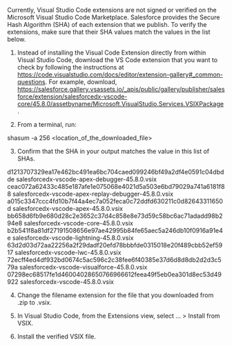 Currently, Visual Studio Code extensions are not signed or verified on the
Microsoft Visual Studio Code Marketplace. Salesforce provides the Secure Hash
Algorithm (SHA) of each extension that we publish. To verify the extensions,
make sure that their SHA values match the values in the list below.

1. Instead of installing the Visual Code Extension directly from within Visual
   Studio Code, download the VS Code extension that you want to check by
   following the instructions at
   https://code.visualstudio.com/docs/editor/extension-gallery#_common-questions.
   For example, download,
   https://salesforce.gallery.vsassets.io/_apis/public/gallery/publisher/salesforce/extension/salesforcedx-vscode-core/45.8.0/assetbyname/Microsoft.VisualStudio.Services.VSIXPackage.

2. From a terminal, run:

shasum -a 256 <location_of_the_downloaded_file>

3. Confirm that the SHA in your output matches the value in this list of SHAs.

d1213707329ea17e462bc491ea6bc704caed099246bf49a2df4e0591c04dbdde  salesforcedx-vscode-apex-debugger-45.8.0.vsix
ceac072a62433c485e187afe1e075068e4021d5a503e6bd79029a741a6181f88  salesforcedx-vscode-apex-replay-debugger-45.8.0.vsix
a015c3347ccc4fd10b7f44a4ec7a052feca0c72ddfd630211c0d82643311650d  salesforcedx-vscode-apex-45.8.0.vsix
bb658d6fb9e680d28c2e3652c37d4c858e8e73d59c58bc6ac71adadd98b294e8  salesforcedx-vscode-core-45.8.0.vsix
b2b541f8a81df27191508656e97ae42995b84fe65aec5a246db10f0916a91e4e  salesforcedx-vscode-lightning-45.8.0.vsix
63d2d03d72aa22256a2f29dadf20efd78bbbfde0315018e20f489cbb52ef5917  salesforcedx-vscode-lwc-45.8.0.vsix
72ecff4ed4df932bd0674c5ac596c2c38fee6f40385e37d6d8d8db2d2d3c579a  salesforcedx-vscode-visualforce-45.8.0.vsix
07298ec68517fe1d46004028650766966612feea49f5eb0ea301d8ec53d49922  salesforcedx-vscode-45.8.0.vsix


4. Change the filename extension for the file that you downloaded from .zip to
.vsix.

5. In Visual Studio Code, from the Extensions view, select ... > Install from
VSIX.

6. Install the verified VSIX file.
